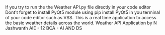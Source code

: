 If you try to run the the Weather API.py file directly in your code editor 
Dont't forget to install PyQt5 module using pip install PyQt5 in you terminal of your code editor such as VSS.
This is a real time application to access the basic weather details across the world.
Weather API Application by N Jashwanth AIE - 12 BCA - AI AND DS 

